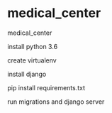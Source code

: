 # medical_center
medical_center

install python 3.6

create virtualenv

install django

pip install requirements.txt

run migrations and django server
